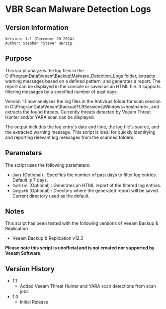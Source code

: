 # VBR Scan Malware Detection Logs

## Version Information
~~~~
Version: 1.1 (December 20 2024)
Author: Stephan "Steve" Herzig
~~~~
## Purpose
This script analyzes the log files in the C:\ProgramData\Veeam\Backup\Malware_Detection_Logs folder, extracts warning messages based on a defined pattern, and generates a report. The report can be displayed in the console or saved as an HTML file. It supports filtering messages by a specified number of past days.

Version 1.1 now analyses the log files in the Antivirus folder for scan session in C:\ProgramData\Veeam\Backup\FLRSessions\Windows\<hostname>\, and extracts the found threats. Currently threats detected by  Veeam Threat Hunter and/or YARA scan can be displayed.

The output includes the log entry's date and time, the log file's source, and the extracted warning message.
This script is ideal for quickly identifying and reporting relevant log messages from the scanned folders.

## Parameters

The script uses the following parameters:

- `Days`   (Optional)  : Specifies the number of past days to filter log entries. Default is 7 days.
- `Outhtml` (Optional) : Generates an HTML report of the filtered log entries.
- `Outpath` (Optional) : Directory where the generated report will be saved. Current directory used as the default.


## Notes
This script has been tested with the following versions of Veeam Backup & Replication
- Veeam Backup & Replication v12.3



**Please note this script is unofficial and is not created nor supported by Veeam Software.**

## Version History
* 1.1
    * Added Veeam Threat Hunter and YARA scan detections from scan jobs
*  1.0
    * Initial Release	
